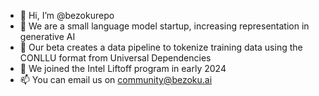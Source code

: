 - 👋 Hi, I’m @bezokurepo
- 👀 We are a small language model startup, increasing representation in generative AI
- 🌱 Our beta creates a data pipeline to tokenize training data using the CONLLU format from Universal Dependencies
- 💞️ We joined the Intel Liftoff program in early 2024
- 📫 You can email us on community@bezoku.ai


<!---
bezokurepo/bezokurepo is a ✨ special ✨ repository because its `README.md` (this file) appears on your GitHub profile.
You can click the Preview link to take a look at your changes.
--->
